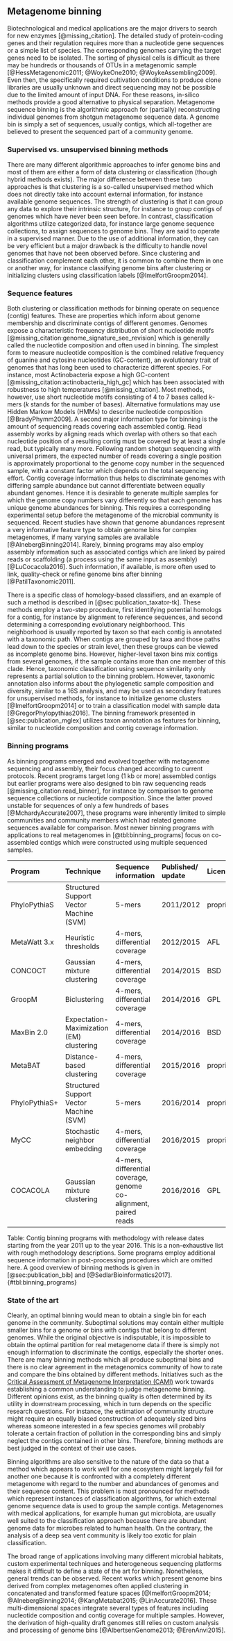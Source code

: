 ## Metagenome binning

Biotechnological and medical applications are the major drivers to search for new enzymes [@missing_citation]. The detailed study of protein-coding genes and their regulation requires more than a nucleotide gene sequences or a simple list of species. The corresponding genomes carrying the target genes need to be isolated. The sorting of physical cells is difficult as there may be hundreds or thousands of OTUs in a metagenomic sample [@HessMetagenomic2011; @WoykeOne2010; @WoykeAssembling2009]. Even then, the specifically required cultivation conditions to produce clone libraries are usually unknown and direct sequencing may not be possible due to the limited amount of input DNA. For these reasons, in-silico methods provide a good alternative to physical separation. Metagenome sequence binning is the algorithmic approach for (partially) reconstructing individual genomes from shotgun metagenome sequence data. A genome bin is simply a set of sequences, usually contigs, which all-together are believed to present the sequenced part of a community genome.

### Supervised vs. unsupervised binning methods

There are many different algorithmic approaches to infer genome bins and most of them are either a form of data clustering or classification (though hybrid methods exists). The major difference between these two approaches is that clustering is a so-called unsupervised method which does not directly take into account external information, for instance available genome sequences. The strength of clustering is that it can group any data to explore their intrinsic structure, for instance to group contigs of genomes which have never been seen before. In contrast, classification algorithms utilize categorized data, for instance large genome sequence collections, to assign sequences to genome bins. They are said to operate in a supervised manner. Due to the use of additional information, they can be very efficient but a major drawback is the difficulty to handle novel genomes that have not been observed before. Since clustering and classification complement each other, it is common to combine them in one or another way, for instance classifying genome bins after clustering or initializing clusters using classification labels [@ImelfortGroopm2014].

### Sequence features

Both clustering or classification methods for binning operate on sequence (contig) features. These are properties which inform about genome membership and discriminate contigs of different genomes. Genomes expose a characteristic frequency distribution of short nucleotide motifs [@missing_citation:genome_signature_see_revision] which is generally called the nucleotide composition and often used in binning. The simplest form to measure nucleotide composition is the combined relative frequency of guanine and cytosine nucleotides (GC-content), an evolutionary trait of genomes that has long been used to characterize different species. For instance, most Actinobacteria expose a high GC-content [@missing_citation:actinobacteria_high_gc] which has been associated with robustness to high temperatures [@missing_citation]. Most methods, however, use short nucleotide motifs consisting of 4 to 7 bases called $k$-mers ($k$ stands for the number of bases). Alternative formulations may use Hidden Markow Models (HMMs) to describe nucleotide composition [@BradyPhymm2009]. A second major information type for binning is the amount of sequencing reads covering each assembled contig. Read assembly works by aligning reads which overlap with others so that each nucleotide position of a resulting contig must be covered by at least a single read, but typically many more. Following random shotgun sequencing with universal primers, the expected number of reads covering a single position is approximately proportional to the genome copy number in the sequenced sample, with a constant factor which depends on the total sequencing effort. Contig coverage information thus helps to discriminate genomes with differing sample abundance but cannot differentiate between equally abundant genomes. Hence it is desirable to generate multiple samples for which the genome copy numbers vary differently so that each genome has unique genome abundances for binning. This requires a corresponding experimental setup before the metagenome of the microbial community is sequenced. Recent studies have shown that genome abundances represent a very informative feature type to obtain genome bins for complex metagenomes, if many varying samples are available [@AlnebergBinning2014]. Rarely, binning programs may also employ assembly information such as associated contigs which are linked by paired reads or scaffolding (a process using the same input as assembly) [@LuCocacola2016]. Such information, if available, is more often used to link, quality-check or refine genome bins after binning [@PatilTaxonomic2011].

There is a specific class of homology-based classifiers, and an example of such a method is described in [@sec:publication_taxator-tk]. These methods employ a two-step procedure, first identifying potential homologs for a contig, for instance by alignment to reference sequences, and second determining a corresponding evolutionary neighborhood. This neighborhood is usually reported by taxon so that each contig is annotated with a taxonomic path. When contigs are grouped by taxa and those paths lead down to the species or strain level, then these groups can be viewed as incomplete genome bins. However, higher-level taxon bins mix contigs from several genomes, if the sample contains more than one member of this clade. Hence, taxonomic classification using sequence similarity only represents a partial solution to the binning problem. However, taxonomic annotation also informs about the phylogenetic sample composition and diversity, similar to a 16S analysis, and may be used as secondary features for unsupervised methods, for instance to initialize genome clusters [@ImelfortGroopm2014] or to train a classification model with sample data [@GregorPhylopythias2016]. The binning framework presented in [@sec:publication_mglex] utilizes taxon annotation as features for binning, similar to nucleotide composition and contig coverage information.

### Binning programs

As binning programs emerged and evolved together with metagenome sequencing and assembly, their focus changed according to current protocols. Recent programs target long (1 kb or more) assembled contigs but earlier programs were also designed to bin raw sequencing reads [@missing_citation:read_binner], for instance by comparison to genome sequence collections or nucleotide composition. Since the latter proved unstable for sequences of only a few hundreds of bases [@MchardyAccurate2007], these programs were inherently limited to simple communities and community members which had related genome sequences available for comparison. Most newer binning programs with applications to real metagenomes in [@tbl:binning_programs] focus on co-assembled contigs which were constructed using multiple sequenced samples.

| Program | Technique | Sequence information | Published/ update | License |
| :--------------- | :-------------------- | :------------------------- | :--------- | :---------- |
| PhyloPythiaS | Structured Support Vector Machine (SVM) | 5-mers | 2011/2012 | proprietary |
| MetaWatt 3.x | Heuristic thresholds | 4-mers, differential coverage | 2012/2015 | AFL |
| CONCOCT | Gaussian mixture clustering | 4-mers, differential coverage | 2014/2015 | BSD |
| GroopM | Biclustering | 4-mers, differential coverage | 2014/2016 | GPL |
| MaxBin 2.0 | Expectation-Maximization (EM) clustering | 4-mers, differential coverage | 2014/2016 | BSD |
| MetaBAT | Distance-based clustering | 4-mers, differential coverage | 2015/2016 | proprietary |
| PhyloPythiaS+ | Structured Support Vector Machine (SVM) | 5-mers | 2016/2014 | proprietary |
| MyCC | Stochastic neighbor embedding | 4-mers, differential coverage | 2016/2015 | proprietary |
| COCACOLA | Gaussian mixture clustering | 4-mers, differential coverage, genome co-alignment, paired reads | 2016/2016 | GPL |

Table: Contig binning programs with methodology with release dates starting from the year 2011 up to the year 2016. This is a non-exhaustive list with rough methodology descriptions. Some programs employ additional sequence information in post-processing procedures which are omitted here. A good overview of binning methods is given in [@sec:publication_bib] and [@SedlarBioinformatics2017]. {#tbl:binning_programs}

### State of the art

Clearly, an optimal binning would mean to obtain a single bin for each genome in the community. Suboptimal solutions may contain either multiple smaller bins for a genome or bins with contigs that belong to different genomes. While the original objective is indisputable, it is impossible to obtain the optimal partition for real metagenome data if there is simply not enough information to discriminate the contigs, especially the shorter ones. There are many binning methods which all produce suboptimal bins and there is no clear agreement in the metagenomics community of how to rate and compare the bins obtained by different methods. Initiatives such as the [Critical Assessment of Metagenome Interpretation (CAMI)](http://cami-challenge.org/) work towards establishing a common understanding to judge metagenome binning. Different opinions exist, as the binning quality is often determined by its utility in downstream processing, which in turn depends on the specific research questions. For instance, the estimation of community structure might require an equally biased construction of adequately sized bins whereas someone interested in a few species genomes will probably tolerate a certain fraction of pollution in the corresponding bins and simply neglect the contigs contained in other bins. Therefore, binning methods are best judged in the context of their use cases.

Binning algorithms are also sensitive to the nature of the data so that a method which appears to work well for one ecosystem might largely fail for another one because it is confronted with a completely different metagenome with regard to the number and abundances of genomes and their sequence content. This problem is most pronounced for methods which represent instances of classification algorithms, for which external genome sequence data is used to group the sample contigs. Metagenomes with medical applications, for example human gut microbiota, are usually well suited to the classification approach because there are abundant genome data for microbes related to human health. On the contrary, the analysis of a deep sea vent community is likely too exotic for plain classification.

The broad range of applications involving many different microbial habitats, custom experimental techniques and heterogeneous sequencing platforms makes it difficult to define a state of the art for binning. Nonetheless, general trends can be observed. Recent works which present genome bins derived from complex metagenomes often applied clustering in concatenated and transformed feature spaces [@ImelfortGroopm2014; @AlnebergBinning2014; @KangMetabat2015; @LinAccurate2016]. These multi-dimensional spaces integrate several types of features including nucleotide composition and contig coverage for multiple samples. However, the derivation of high-quality draft genomes still relies on custom analysis and processing of genome bins [@AlbertsenGenome2013; @ErenAnvi2015].
